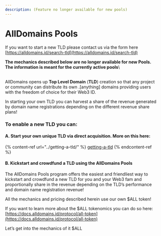 ```yaml
---
description: (Feature no longer available for new pools)
---
```


# AllDomains Pools

If you want to start a new TLD please contact us via the form here [https://alldomains.id/search-tld](https://alldomains.id/search-tld)



**The mechanics described below are no longer available for new Pools. The information is meant for the currently active pools**\


\
AllDomains opens up **Top Level Domain** (**TLD**) creation so that any project or community can distribute its own .\[anything] domains providing users with the freedom of choice for their Web3 ID.

In starting your own TLD you can harvest a share of the revenue generated by domain name registrations depending on the different revenue share plans!

### To enable a new TLD you can:

#### A. Start your own unique TLD via direct acquisition. More on this here:

{% content-ref url="../getting-a-tld/" %}
[getting-a-tld](../getting-a-tld/)
{% endcontent-ref %}

#### B. Kickstart and crowdfund a TLD using the AllDomains Pools

The AllDomains Pools program offers the easiest and friendliest way to kickstart and crowdfund a new TLD for you and your Web3 fam and proportionally share in the revenue depending on the TLD’s performance and domain name registration revenue!

All the mechanics and pricing described herein use our own $ALL token!

If you want to learn more about the $ALL tokenomics you can do so here: [https://docs.alldomains.id/protocol/all-token](https://docs.alldomains.id/protocol/all-token)

Let’s get into the mechanics of it $ALL
